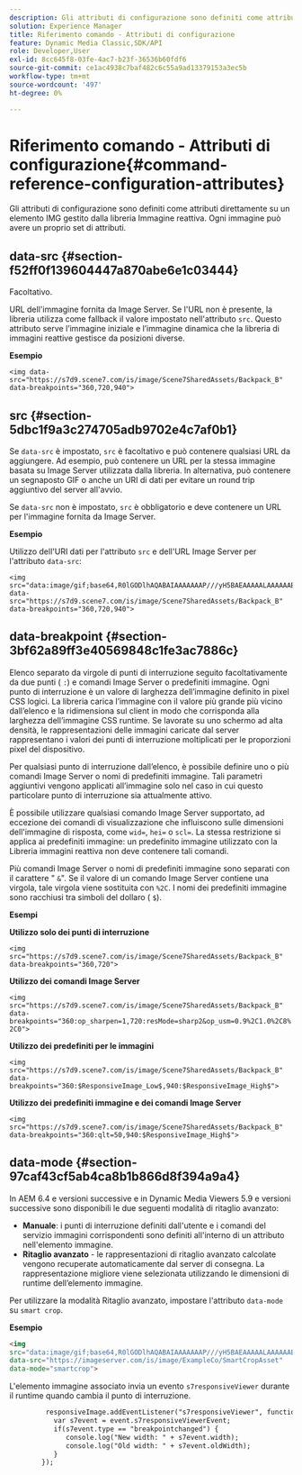 ```yaml
---
description: Gli attributi di configurazione sono definiti come attributi direttamente su un elemento IMG gestito dalla libreria Immagine reattiva. Ogni immagine può avere un proprio set di attributi.
solution: Experience Manager
title: Riferimento comando - Attributi di configurazione
feature: Dynamic Media Classic,SDK/API
role: Developer,User
exl-id: 8cc645f8-03fe-4ac7-b23f-36536b60fdf6
source-git-commit: ce1ac4938c7baf482c6c55a9ad13379153a3ec5b
workflow-type: tm+mt
source-wordcount: '497'
ht-degree: 0%

---
```


# Riferimento comando - Attributi di configurazione{#command-reference-configuration-attributes}

Gli attributi di configurazione sono definiti come attributi direttamente su un elemento IMG gestito dalla libreria Immagine reattiva. Ogni immagine può avere un proprio set di attributi.

## data-src {#section-f52ff0f139604447a870abe6e1c03444}

Facoltativo.

URL dell&#39;immagine fornita da Image Server. Se l&#39;URL non è presente, la libreria utilizza come fallback il valore impostato nell&#39;attributo `src`. Questo attributo serve l’immagine iniziale e l’immagine dinamica che la libreria di immagini reattive gestisce da posizioni diverse.

**Esempio**

```
<img data-src="https://s7d9.scene7.com/is/image/Scene7SharedAssets/Backpack_B" data-breakpoints="360,720,940">
```


## src {#section-5dbc1f9a3c274705adb9702e4c7af0b1}

Se `data-src` è impostato, `src` è facoltativo e può contenere qualsiasi URL da aggiungere. Ad esempio, può contenere un URL per la stessa immagine basata su Image Server utilizzata dalla libreria. In alternativa, può contenere un segnaposto GIF o anche un URI di dati per evitare un round trip aggiuntivo del server all&#39;avvio.

Se `data-src` non è impostato, `src` è obbligatorio e deve contenere un URL per l&#39;immagine fornita da Image Server.


**Esempio**

Utilizzo dell&#39;URI dati per l&#39;attributo `src` e dell&#39;URL Image Server per l&#39;attributo `data-src`:

```
<img src="data:image/gif;base64,R0lGODlhAQABAIAAAAAAAP///yH5BAEAAAAALAAAAAABAAEAAAIBRAA7" data-src="https://s7d9.scene7.com/is/image/Scene7SharedAssets/Backpack_B" data-breakpoints="360,720,940">
```


## data-breakpoint {#section-3bf62a89ff3e40569848c1fe3ac7886c}

Elenco separato da virgole di punti di interruzione seguito facoltativamente da due punti ( `:`) e comandi Image Server o predefiniti immagine. Ogni punto di interruzione è un valore di larghezza dell’immagine definito in pixel CSS logici. La libreria carica l’immagine con il valore più grande più vicino dall’elenco e la ridimensiona sul client in modo che corrisponda alla larghezza dell’immagine CSS runtime. Se lavorate su uno schermo ad alta densità, le rappresentazioni delle immagini caricate dal server rappresentano i valori dei punti di interruzione moltiplicati per le proporzioni pixel del dispositivo.

Per qualsiasi punto di interruzione dall’elenco, è possibile definire uno o più comandi Image Server o nomi di predefiniti immagine. Tali parametri aggiuntivi vengono applicati all’immagine solo nel caso in cui questo particolare punto di interruzione sia attualmente attivo.

È possibile utilizzare qualsiasi comando Image Server supportato, ad eccezione dei comandi di visualizzazione che influiscono sulle dimensioni dell&#39;immagine di risposta, come `wid=`, `hei=` o `scl=`. La stessa restrizione si applica ai predefiniti immagine: un predefinito immagine utilizzato con la Libreria immagini reattiva non deve contenere tali comandi.

Più comandi Image Server o nomi di predefiniti immagine sono separati con il carattere &quot; `&`&quot;. Se il valore di un comando Image Server contiene una virgola, tale virgola viene sostituita con `%2C`. I nomi dei predefiniti immagine sono racchiusi tra simboli del dollaro ( `$`).


**Esempi**

**Utilizzo solo dei punti di interruzione**

`<img src="https://s7d9.scene7.com/is/image/Scene7SharedAssets/Backpack_B" data-breakpoints="360,720">`

**Utilizzo dei comandi Image Server**

`<img src="https://s7d9.scene7.com/is/image/Scene7SharedAssets/Backpack_B" data-breakpoints="360:op_sharpen=1,720:resMode=sharp2&op_usm=0.9%2C1.0%2C8%2C0">`

**Utilizzo dei predefiniti per le immagini**

`<img src="https://s7d9.scene7.com/is/image/Scene7SharedAssets/Backpack_B" data-breakpoints="360:$ResponsiveImage_Low$,940:$ResponsiveImage_High$">`

**Utilizzo dei predefiniti immagine e dei comandi Image Server**

`<img src="https://s7d9.scene7.com/is/image/Scene7SharedAssets/Backpack_B" data-breakpoints="360:qlt=50,940:$ResponsiveImage_High$">`



## data-mode {#section-97caf43cf5ab4ca8b1b866d8f394a9a4}

In AEM 6.4 e versioni successive e in Dynamic Media Viewers 5.9 e versioni successive sono disponibili le due seguenti modalità di ritaglio avanzato:

* **Manuale**: i punti di interruzione definiti dall&#39;utente e i comandi del servizio immagini corrispondenti sono definiti all&#39;interno di un attributo nell&#39;elemento immagine.
* **Ritaglio avanzato** - le rappresentazioni di ritaglio avanzato calcolate vengono recuperate automaticamente dal server di consegna. La rappresentazione migliore viene selezionata utilizzando le dimensioni di runtime dell’elemento immagine.

Per utilizzare la modalità Ritaglio avanzato, impostare l&#39;attributo `data-mode` su `smart crop`.

**Esempio**

```html {.line-numbers}
<img 
src="data:image/gif;base64,R0lGODlhAQABAIAAAAAAAP///yH5BAEAAAAALAAAAAABAAEAAAIBRAA7" 
data-src="https://imageserver.com/is/image/ExampleCo/SmartCropAsset" 
data-mode="smartcrop">
```

L&#39;elemento immagine associato invia un evento `s7responsiveViewer` durante il runtime quando cambia il punto di interruzione.

```html {.line-numbers}
         responsiveImage.addEventListener("s7responsiveViewer", function (event) { 
           var s7event = event.s7responsiveViewerEvent; 
           if(s7event.type == "breakpointchanged") { 
              console.log("New width: " + s7event.width); 
              console.log("Old width: " + s7event.oldWidth); 
           } 
        });
```
